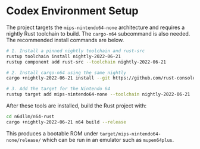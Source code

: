 # Codex Environment Setup

The project targets the `mips-nintendo64-none` architecture and requires a nightly Rust toolchain to build. The `cargo-n64` subcommand is also needed. The recommended install commands are below.

```bash
# 1. Install a pinned nightly toolchain and rust-src
rustup toolchain install nightly-2022-06-21
rustup component add rust-src --toolchain nightly-2022-06-21

# 2. Install cargo-n64 using the same nightly
cargo +nightly-2022-06-21 install --git https://github.com/rust-console/cargo-n64.git --locked

# 3. Add the target for the Nintendo 64
rustup target add mips-nintendo64-none --toolchain nightly-2022-06-21
```

After these tools are installed, build the Rust project with:

```bash
cd n64llm/n64-rust
cargo +nightly-2022-06-21 n64 build --release
```

This produces a bootable ROM under `target/mips-nintendo64-none/release/` which can be run in an emulator such as `mupen64plus`.
